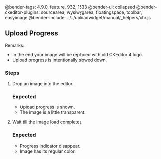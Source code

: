@bender-tags: 4.9.0, feature, 932, 1533
@bender-ui: collapsed
@bender-ckeditor-plugins: sourcearea, wysiwygarea, floatingspace, toolbar, easyimage
@bender-include: ../../uploadwidget/manual/_helpers/xhr.js

## Upload Progress

Remarks:

* In the end your image will be replaced with old CKEditor 4 logo.
* Upload progress is intentionally slowed down.

### Steps

1. Drop an image into the editor.

	### Expected

	* Upload progress is shown.
	* The image is a little transparent.

1. Wait till the image load completes.

	### Expected

	* Progress indicator disappear.
	* Image has its regular color.